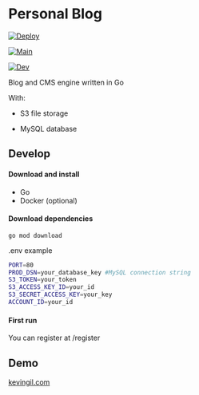 # Personal Blog

[![Deploy](https://github.com/kevingil/blog/actions/workflows/deploy.yml/badge.svg)](https://github.com/kevingil/blog/actions/workflows/deploy.yml)

[![Main](https://github.com/kevingil/blog/actions/workflows/build.yml/badge.svg)](https://github.com/kevingil/blog/actions/workflows/build.yml)

[![Dev](https://github.com/kevingil/blog/actions/workflows/devbuild.yml/badge.svg)](https://github.com/kevingil/blog/actions/workflows/devbuild.yml)


Blog and CMS engine written in Go

With:

- S3 file storage

- MySQL database


## Develop


#### Download and install
- Go 
- Docker (optional)

#### Download dependencies

`go mod download`


.env example

```sh
PORT=80 
PROD_DSN=your_database_key #MySQL connection string
S3_TOKEN=your_token 
S3_ACCESS_KEY_ID=your_id 
S3_SECRET_ACCESS_KEY=your_key
ACCOUNT_ID=your_id
```

#### First run
You can register at /register


## Demo

[kevingil.com](https://kevingil.com/)



